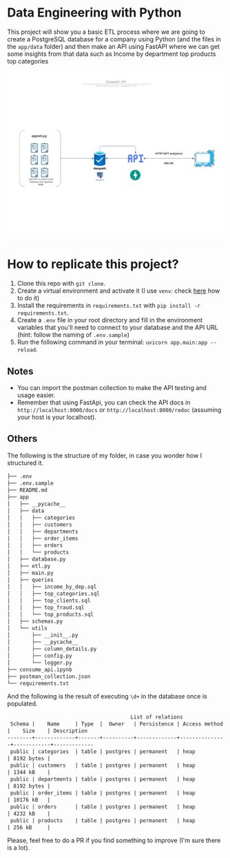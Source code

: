 # Data Engineering with Python

This project will show you a basic ETL process where we are going to create a PostgreSQL database for a company using Python (and the files in the `app/data` folder) and then make an API using FastAPI where we can get some insights from that data such as
Income by department
top products
top categories

![API Flow](datapath_api_flow.png)

# How to replicate this project?

1. Clone this repo with `git clone`.
2. Create a virtual environment and activate it (I use `venv`: check [here](https://docs.python.org/3/library/venv.html) how to do it)
3. Install the requirements in `requirements.txt` with `pip install -r requirements.txt`.
4. Create a `.env` file in your root directory and fill in the environment variables that you'll need to connect to your database and the API URL (hint: follow the naming of `.env.sample`)
5. Run the following command in your terminal: `uvicorn app.main:app --reload`.

## Notes

- You can import the postman collection to make the API testing and usage easier.
- Remember that using FastApi, you can check the API docs in `http://localhost:8000/docs` or `http://localhost:8000/redoc` (assuming your host is your localhost).

## Others

The following is the structure of my folder, in case you wonder how I structured it.

```
├── .env
├── .env.sample
├── README.md
├── app
│   ├── __pycache__
│   ├── data
│   │   ├── categories
│   │   ├── customers
│   │   ├── departments
│   │   ├── order_items
│   │   ├── orders
│   │   └── products
│   ├── database.py
│   ├── etl.py
│   ├── main.py
│   ├── queries
│   │   ├── income_by_dep.sql
│   │   ├── top_categories.sql
│   │   ├── top_clients.sql
│   │   ├── top_fraud.sql
│   │   └── top_products.sql
│   ├── schemas.py
│   └── utils
│       ├── __init__.py
│       ├── __pycache__
│       ├── column_details.py
│       ├── config.py
│       └── logger.py
├── consume_api.ipynb
├── postman_collection.json
└── requirements.txt
```

And the following is the result of executing `\d+` in the database once is populated.

```
                                        List of relations
 Schema |    Name     | Type  |  Owner   | Persistence | Access method |    Size    | Description
--------+-------------+-------+----------+-------------+---------------+------------+-------------
 public | categories  | table | postgres | permanent   | heap          | 8192 bytes |
 public | customers   | table | postgres | permanent   | heap          | 1344 kB    |
 public | departments | table | postgres | permanent   | heap          | 8192 bytes |
 public | order_items | table | postgres | permanent   | heap          | 10176 kB   |
 public | orders      | table | postgres | permanent   | heap          | 4232 kB    |
 public | products    | table | postgres | permanent   | heap          | 256 kB     |
```

Please, feel free to do a PR if you find something to improve (I'm sure there is a lot).
